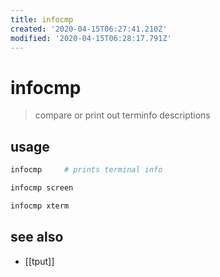 ```yaml
---
title: infocmp
created: '2020-04-15T06:27:41.210Z'
modified: '2020-04-15T06:28:17.791Z'
---
```


# infocmp

> compare or print out terminfo descriptions

## usage
```sh
infocmp     # prints terminal info

infocmp screen

infocmp xterm
```

## see also
- [[tput]]
